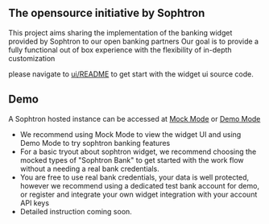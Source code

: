 ## The opensource initiative by Sophtron

This project aims sharing the implementation of the banking widget provided by Sophtron to our open banking partners 
Our goal is to provide a fully functional out of box experience with the flexibility of in-depth customization 

please navigate to [ui/README](ui/README.md) to get start with the widget ui source code.

## Demo

A Sophtron hosted instance can be accessed at [Mock Mode](https://widget.sophtron.com/mock) or [Demo Mode](https://widget.sophtron.com/demo) 
- We recommend using Mock Mode to view the widget UI and using Demo Mode to try sophtron banking features
- For a basic tryout about sophtron widget, we recommend choosing the mocked types of "Sophtron Bank" to get started with the work flow without a needing a real bank credentials. 
- You are free to use real bank credentials, your data is well protected,  however we recommend using a dedicated test bank account for demo, or register and integrate your own widget integration with your account API keys
- Detailed instruction coming soon.  